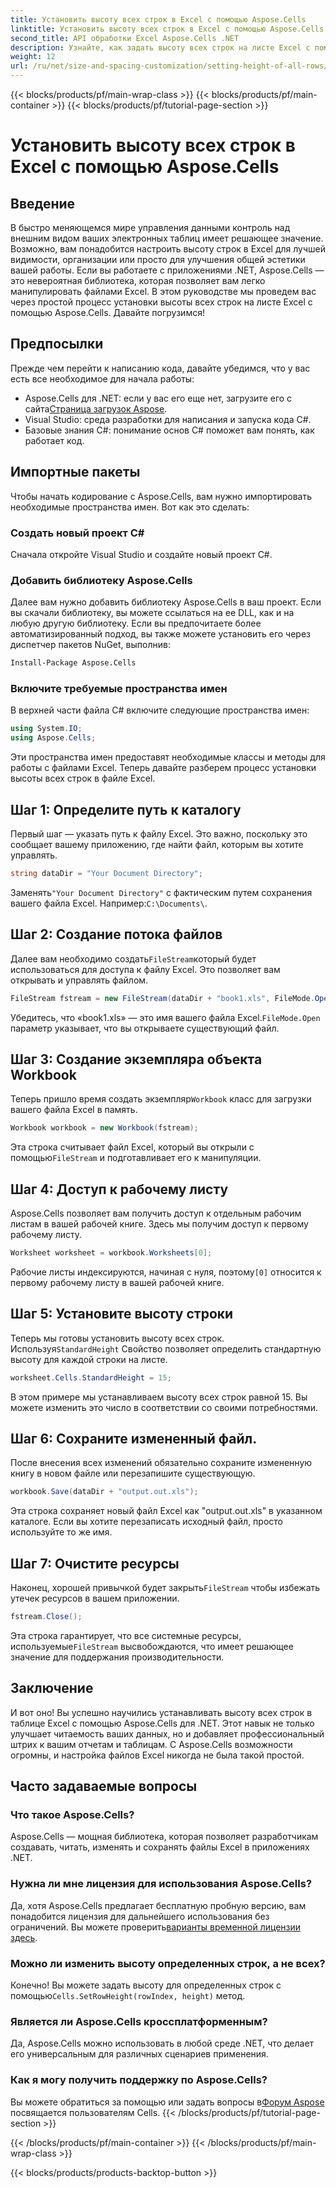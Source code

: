 ```yaml
---
title: Установить высоту всех строк в Excel с помощью Aspose.Cells
linktitle: Установить высоту всех строк в Excel с помощью Aspose.Cells
second_title: API обработки Excel Aspose.Cells .NET
description: Узнайте, как задать высоту всех строк на листе Excel с помощью Aspose.Cells для .NET с помощью этого подробного пошагового руководства.
weight: 12
url: /ru/net/size-and-spacing-customization/setting-height-of-all-rows/
---
```


{{< blocks/products/pf/main-wrap-class >}}
{{< blocks/products/pf/main-container >}}
{{< blocks/products/pf/tutorial-page-section >}}

# Установить высоту всех строк в Excel с помощью Aspose.Cells

## Введение
В быстро меняющемся мире управления данными контроль над внешним видом ваших электронных таблиц имеет решающее значение. Возможно, вам понадобится настроить высоту строк в Excel для лучшей видимости, организации или просто для улучшения общей эстетики вашей работы. Если вы работаете с приложениями .NET, Aspose.Cells — это невероятная библиотека, которая позволяет вам легко манипулировать файлами Excel. В этом руководстве мы проведем вас через простой процесс установки высоты всех строк на листе Excel с помощью Aspose.Cells. Давайте погрузимся!
## Предпосылки
Прежде чем перейти к написанию кода, давайте убедимся, что у вас есть все необходимое для начала работы:
-  Aspose.Cells для .NET: если у вас его еще нет, загрузите его с сайта[Страница загрузок Aspose](https://releases.aspose.com/cells/net/).
- Visual Studio: среда разработки для написания и запуска кода C#.
- Базовые знания C#: понимание основ C# поможет вам понять, как работает код.
## Импортные пакеты
Чтобы начать кодирование с Aspose.Cells, вам нужно импортировать необходимые пространства имен. Вот как это сделать:
### Создать новый проект C#
Сначала откройте Visual Studio и создайте новый проект C#.
### Добавить библиотеку Aspose.Cells
Далее вам нужно добавить библиотеку Aspose.Cells в ваш проект. Если вы скачали библиотеку, вы можете ссылаться на ее DLL, как и на любую другую библиотеку.
Если вы предпочитаете более автоматизированный подход, вы также можете установить его через диспетчер пакетов NuGet, выполнив:
```bash
Install-Package Aspose.Cells
```
### Включите требуемые пространства имен
В верхней части файла C# включите следующие пространства имен:
```csharp
using System.IO;
using Aspose.Cells;
```
Эти пространства имен предоставят необходимые классы и методы для работы с файлами Excel.
Теперь давайте разберем процесс установки высоты всех строк в файле Excel.
## Шаг 1: Определите путь к каталогу
Первый шаг — указать путь к файлу Excel. Это важно, поскольку это сообщает вашему приложению, где найти файл, которым вы хотите управлять.
```csharp
string dataDir = "Your Document Directory";
```
 Заменять`"Your Document Directory"` с фактическим путем сохранения вашего файла Excel. Например:`C:\Documents\`.
## Шаг 2: Создание потока файлов
 Далее вам необходимо создать`FileStream`который будет использоваться для доступа к файлу Excel. Это позволяет вам открывать и управлять файлом.
```csharp
FileStream fstream = new FileStream(dataDir + "book1.xls", FileMode.Open);
```
 Убедитесь, что «book1.xls» — это имя вашего файла Excel.`FileMode.Open` параметр указывает, что вы открываете существующий файл.
## Шаг 3: Создание экземпляра объекта Workbook
 Теперь пришло время создать экземпляр`Workbook` класс для загрузки вашего файла Excel в память.
```csharp
Workbook workbook = new Workbook(fstream);
```
 Эта строка считывает файл Excel, который вы открыли с помощью`FileStream` и подготавливает его к манипуляции.
## Шаг 4: Доступ к рабочему листу
Aspose.Cells позволяет вам получить доступ к отдельным рабочим листам в вашей рабочей книге. Здесь мы получим доступ к первому рабочему листу.
```csharp
Worksheet worksheet = workbook.Worksheets[0];
```
 Рабочие листы индексируются, начиная с нуля, поэтому`[0]` относится к первому рабочему листу в вашей рабочей книге.
## Шаг 5: Установите высоту строки
 Теперь мы готовы установить высоту всех строк. Используя`StandardHeight` Свойство позволяет определить стандартную высоту для каждой строки на листе.
```csharp
worksheet.Cells.StandardHeight = 15;
```
В этом примере мы устанавливаем высоту всех строк равной 15. Вы можете изменить это число в соответствии со своими потребностями.
## Шаг 6: Сохраните измененный файл.
После внесения всех изменений обязательно сохраните измененную книгу в новом файле или перезапишите существующую.
```csharp
workbook.Save(dataDir + "output.out.xls");
```
Эта строка сохраняет новый файл Excel как "output.out.xls" в указанном каталоге. Если вы хотите перезаписать исходный файл, просто используйте то же имя.
## Шаг 7: Очистите ресурсы
 Наконец, хорошей привычкой будет закрыть`FileStream` чтобы избежать утечек ресурсов в вашем приложении.
```csharp
fstream.Close();
```
 Эта строка гарантирует, что все системные ресурсы, используемые`FileStream` высвобождаются, что имеет решающее значение для поддержания производительности.
## Заключение
И вот оно! Вы успешно научились устанавливать высоту всех строк в таблице Excel с помощью Aspose.Cells для .NET. Этот навык не только улучшает читаемость ваших данных, но и добавляет профессиональный штрих к вашим отчетам и таблицам. С Aspose.Cells возможности огромны, и настройка файлов Excel никогда не была такой простой.
## Часто задаваемые вопросы
### Что такое Aspose.Cells?
Aspose.Cells — мощная библиотека, которая позволяет разработчикам создавать, читать, изменять и сохранять файлы Excel в приложениях .NET.
### Нужна ли мне лицензия для использования Aspose.Cells?
 Да, хотя Aspose.Cells предлагает бесплатную пробную версию, вам понадобится лицензия для дальнейшего использования без ограничений. Вы можете проверить[варианты временной лицензии здесь](https://purchase.aspose.com/temporary-license/).
### Можно ли изменить высоту определенных строк, а не всех?
 Конечно! Вы можете задать высоту для определенных строк с помощью`Cells.SetRowHeight(rowIndex, height)` метод.
### Является ли Aspose.Cells кроссплатформенным?
Да, Aspose.Cells можно использовать в любой среде .NET, что делает его универсальным для различных сценариев применения.
### Как я могу получить поддержку по Aspose.Cells?
 Вы можете обратиться за помощью или задать вопросы в[Форум Aspose](https://forum.aspose.com/c/cells/9) посвящается пользователям Cells.
{{< /blocks/products/pf/tutorial-page-section >}}

{{< /blocks/products/pf/main-container >}}
{{< /blocks/products/pf/main-wrap-class >}}

{{< blocks/products/products-backtop-button >}}
